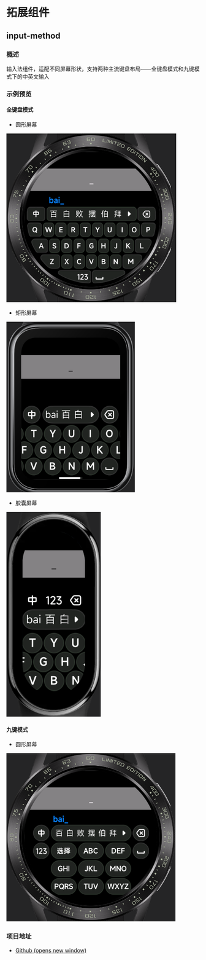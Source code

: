 <!-- 源地址: https://iot.mi.com/vela/quickapp/zh/guide/developer-materials/extension-components.html -->

# 拓展组件

## input-method

### 概述

输入法组件，适配不同屏幕形状，支持两种主流键盘布局——全键盘模式和九键模式下的中英文输入

### 示例预览

#### 全键盘模式

  * 圆形屏幕

![](../../images/input-method-qwerty.e8a5fdb9.png)

  * 矩形屏幕

![](../../images/input-method-qwerty-rect.153d5196.png)

  * 胶囊屏幕

![](../../images/input-method-qwerty-pill-shaped.862bb585.png)

#### 九键模式

  * 圆形屏幕

![](../../images/input-method-t9.7fc9311e.png)

### 项目地址

  * [Github (opens new window)](<https://github.com/NEORUAA/Vela_input_method>)

